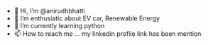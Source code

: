 - 👋 Hi, I’m @anirudhbhatti 
- 👀 I’m enthusiatic about EV car, Renewable Energy 
- 🌱 I’m currently learning python
- 📫 How to reach me ... my linkedin profile link has been mention 

<!---
anirudhbhatti96/anirudhbhatti96 is a ✨ special ✨ repository because its `README.md` (this file) appears on your GitHub profile.
You can click the Preview link to take a look at your changes.
--->
